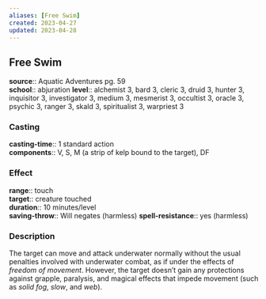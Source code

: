 ```yaml
---
aliases: [Free Swim]
created: 2023-04-27
updated: 2023-04-28
---
```


## Free Swim

**source**:: Aquatic Adventures pg. 59  
**school**:: abjuration
**level**:: alchemist 3, bard 3, cleric 3, druid 3, hunter 3, inquisitor 3, investigator 3, medium 3, mesmerist 3, occultist 3, oracle 3, psychic 3, ranger 3, skald 3, spiritualist 3, warpriest 3

### Casting

**casting-time**:: 1 standard action  
**components**:: V, S, M (a strip of kelp bound to the target), DF

### Effect

**range**:: touch  
**target**:: creature touched  
**duration**:: 10 minutes/level  
**saving-throw**:: Will negates (harmless)
**spell-resistance**:: yes (harmless)

### Description

The target can move and attack underwater normally without the usual penalties involved with underwater combat, as if under the effects of *freedom of movement*. However, the target doesn’t gain any protections against grapple, paralysis, and magical effects that impede movement (such as *solid fog*, *slow*, and *web*).
